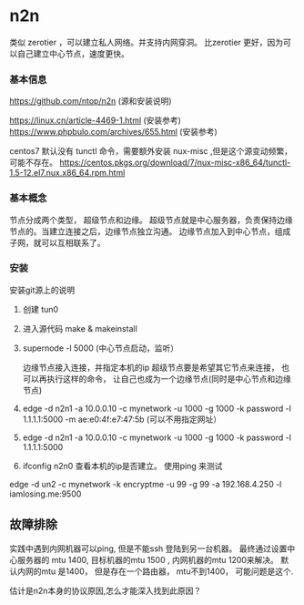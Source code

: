 # n2n

类似 zerotier ，可以建立私人网络。并支持内网穿洞。
比zerotier 更好，因为可以自己建立中心节点，速度更快。


### 基本信息
  https://github.com/ntop/n2n (源和安装说明)

  https://linux.cn/article-4469-1.html (安装参考)
  https://www.phpbulo.com/archives/655.html (安装参考)



  centos7 默认没有 tunctl 命令，需要额外安装 nux-misc ,但是这个源变动频繁，可能不存在。 
  https://centos.pkgs.org/download/7/nux-misc-x86_64/tunctl-1.5-12.el7.nux.x86_64.rpm.html


### 基本概念

  节点分成两个类型， 超级节点和边缘。 超级节点就是中心服务器，负责保持边缘节点的。当建立连接之后，边缘节点独立沟通。
  边缘节点加入到中心节点，组成子网，就可以互相联系了。
  

### 安装
  安装git源上的说明

  1. 创建 tun0
  2. 进入源代码  make & makeinstall
  3. supernode -l 5000  (中心节点启动，监听）


      边缘节点接入连接，并指定本机的ip
      超级节点要是希望其它节点来连接， 也可以再执行这样的命令， 让自己也成为一个边缘节点(同时是中心节点和边缘节点)
  4. edge -d n2n1 -a 10.0.0.10 -c mynetwork -u 1000 -g 1000 -k password -l 1.1.1.1:5000 -m ae:e0:4f:e7:47:5b  (可以不用指定网址）
  4. edge -d n2n1 -a 10.0.0.10 -c mynetwork -u 1000 -g 1000 -k password -l 1.1.1.1:5000 
  5. ifconfig n2n0 查看本机的ip是否建立。 使用ping 来测试


  edge -d un2 -c mynetwork -k encryptme -u 99 -g 99 -a 192.168.4.250 -l iamlosing.me:9500

## 故障排除
  实践中遇到内网机器可以ping, 但是不能ssh 登陆到另一台机器。
  最终通过设置中心服务器的 mtu 1400, 目标机器的mtu 1500 , 内网机器的mtu 1200来解决。 默认内网的mtu 是1400， 但是存在一个路由器， mtu不到1400， 可能问题是这个.

  估计是n2n本身的协议原因,怎么才能深入找到此原因？

